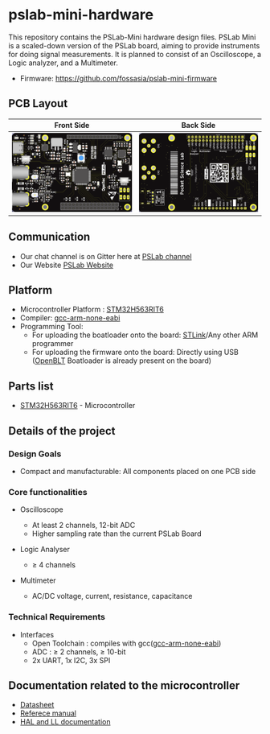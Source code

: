 # pslab-mini-hardware

This repository contains the PSLab-Mini hardware design files. PSLab Mini is a scaled-down version of the PSLab board, aiming to provide instruments for doing signal measurements. It is planned to consist of an Oscilloscope, a Logic analyzer, and a Multimeter. 

* Firmware: https://github.com/fossasia/pslab-mini-firmware

## PCB Layout
Front Side                             | Back Side
 ------------------------------------- | ----------------------------------
![](docs/images/PSLab_mini_V1_top.png) | ![](docs/images/PSLab_mini_V1_bottom.png)

## Communication

* Our chat channel is on Gitter here at [PSLab channel](https://gitter.im/fossasia/pslab)
* Our Website [PSLab Website](https://pslab.io/)

## Platform

* Microcontroller Platform : [STM32H563RIT6](https://www.st.com/en/microcontrollers-microprocessors/stm32h563ri.html)
* Compiler: [gcc-arm-none-eabi](https://developer.arm.com/downloads/-/gnu-rm)
* Programming Tool:
  * For uploading the boatloader onto the board: [STLink](https://www.st.com/en/development-tools/st-link-v2.html)/Any other ARM programmer
  * For uploading the firmware onto the board: Directly using USB ([OpenBLT](https://github.com/feaser/openblt) Boatloader is already present on the board)

## Parts list

* [STM32H563RIT6](https://www.st.com/en/microcontrollers-microprocessors/stm32h563ri.html) - Microcontroller

## Details of the project 

### Design Goals
* Compact and manufacturable: All components placed on one PCB side

### Core functionalities

* Oscilloscope 
  * At least 2 channels, 12-bit ADC
  * Higher sampling rate than the current PSLab Board

* Logic Analyser
  * ≥ 4 channels

* Multimeter
  * AC/DC voltage, current, resistance, capacitance

### Technical Requirements

* Interfaces
  * Open Toolchain : compiles with gcc([gcc-arm-none-eabi](https://developer.arm.com/downloads/-/gnu-rm))
  * ADC : ≥ 2 channels, ≥ 10-bit
  * 2x UART, 1x I2C, 3x SPI


## Documentation related to the microcontroller 

* [Datasheet](https://www.st.com/resource/en/datasheet/stm32h562ag.pdf) 
* [Referece manual](https://www.st.com/resource/en/reference_manual/rm0481-stm32h52333xx-stm32h56263xx-and-stm32h573xx-armbased-32bit-mcus-stmicroelectronics.pdf)
* [HAL and LL documentation](https://www.st.com/resource/en/user_manual/um3132-description-of-stm32h5-hal-and-lowlayer-drivers-stmicroelectronics.pdf)


